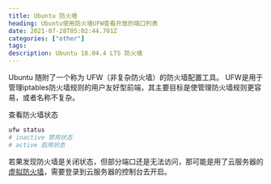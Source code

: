 ```yaml
---
title: Ubuntu 防火墙
heading: Ubuntu使用防火墙UFW查看开放的端口列表
date: 2021-07-28T05:02:44.701Z
categories: ["other"]
tags: 
description: Ubuntu 18.04.4 LTS 防火墙
---
```


Ubuntu 随附了一个称为 UFW（非复杂防火墙）的防火墙配置工具。 UFW是用于管理iptables防火墙规则的用户友好型前端，其主要目标是使管理防火墙规则更容易，或者名称不复杂。


查看防火墙状态
```bash
ufw status
# inactive 禁用状态
# active 启用状态
```

若果发现防火墙是关闭状态，但部分端口还是无法访问，那可能是用了云服务器的[虚拟防火墙](https://developer.aliyun.com/article/767328)，需要登录到云服务器的控制台去开启。


